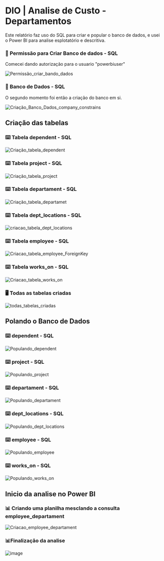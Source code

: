 # DIO | Analise de Custo - Departamentos

Este relatório faz uso do SQL para criar e popular o banco de dados, e usei o Power BI para analise esplotatório e descritiva.


### 🔑 Permissão para Criar Banco de dados - SQL

 Comecei dando autorização para o usuario "powerbiuser" 

![Permissão_criar_bando_dados](https://github.com/user-attachments/assets/4a900b61-0c49-45ea-9878-b8b7a9f65234)


### 📑 Banco de Dados - SQL

O segundo momento foi então a criação do banco em si.

 ![Criação_Banco_Dados_company_constrains](https://github.com/user-attachments/assets/13f7676e-efe2-4295-808b-ee717420a658)

## Criação das tabelas

### ⌨️ Tabela dependent - SQL

![Criação_tabela_dependent](https://github.com/user-attachments/assets/969557d7-b66c-4dfb-bf47-0876fdd2dc26)

### ⌨️ Tabela project - SQL

![Criação_tabela_project](https://github.com/user-attachments/assets/7abbafcf-3fc7-4d72-9c73-0d0139a2a42e)

### ⌨️ Tabela departament - SQL

![Criação_tabela_departamet](https://github.com/user-attachments/assets/9f2f689d-00d7-4ea2-9852-14130660f5b6)

### ⌨️ Tabela dept_locations - SQL

![criacao_tabela_dept_locations](https://github.com/user-attachments/assets/2f4c3c92-4481-4536-b61c-50b55f5b14f5)

### ⌨️ Tabela employee - SQL

![Criacao_tabela_employee_ForeignKey](https://github.com/user-attachments/assets/1d735947-863a-4724-b322-d88b2f3621f8)

### ⌨️ Tabela works_on - SQL

![Criacao_tabela_works_on](https://github.com/user-attachments/assets/9d845466-65c2-4249-9af0-2799759b64a8)

### 🖥️ Todas as tabelas criadas

![todas_tabelas_criadas](https://github.com/user-attachments/assets/4bda031a-7a7d-4e4e-9a74-458fc0195adf)

## Polando o Banco de Dados

### ⌨️ dependent - SQL

![Populando_dependent](https://github.com/user-attachments/assets/b87f0ade-1e31-41a8-8301-b5dcef33c6fc)

### ⌨️ project - SQL

![Populando_project](https://github.com/user-attachments/assets/1448507d-29a6-4e8a-99cc-007ff3b3e233)

### ⌨️ departament - SQL

![Populando_departament](https://github.com/user-attachments/assets/9e788020-1f6d-46f5-a614-f0f2dae00a68)

### ⌨️ dept_locations - SQL

![Populando_dept_locations](https://github.com/user-attachments/assets/a9190d90-377d-4c52-8f07-628101fa5422)

### ⌨️ employee - SQL

![Populando_employee](https://github.com/user-attachments/assets/3076fad0-493f-437d-943e-1feef7862a02)

### ⌨️ works_on - SQL

![Populando_works_on](https://github.com/user-attachments/assets/c2565f44-f379-47c9-8ba7-5af02f3aa856)

## Inicio da analise no Power BI

### 📊 Criando uma planilha mesclando a consulta employee_departament

![Criacao_employee_departament](https://github.com/user-attachments/assets/cc45d2f9-7db3-4224-accb-ec1ed2966bdb)

### 📊Finalização da analise

![image](https://github.com/user-attachments/assets/b8801ed1-520c-4381-83e0-5ad82ac169ff)

